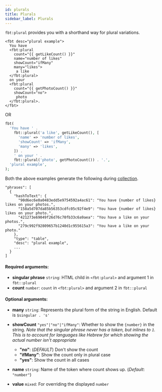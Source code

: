 ```yaml
---
id: plurals
title: Plurals
sidebar_label: Plurals
---
```


`fbt:plural` provides you with a shorthand way for plural variations.
```
<fbt desc="plural example">
  You have
  <fbt:plural
    count="{{ getLikeCount() }}"
    name="number of likes"
    showCount="ifMany"
    many="likes">
     a like
  </fbt:plural>
  on your
  <fbt:plural
    count="{{ getPhotoCount() }}"
    showCount="no">
     photo
  </fbt:plural>.
</fbt>
```
OR
```php
fbt(
  'You have ' .
    fbt::plural('a like', getLikeCount(), [
      'name' => 'number of likes',
      'showCount' => 'ifMany',
      'many' => 'likes',
    ]) .
    ' on your ' .
    fbt::plural('photo', getPhotoCount()) . '.',
  'plural example',
);
```

Both the above examples generate the following during [collection](collection).
```
"phrases": [
  {
    "hashToText": {
      "90d6ec6e0a0483edd5e9754592a4ac61": "You have {number of likes} likes on your photos.",
      "158a5d707da85b56353cdfc05c92f4e9": "You have {number of likes} likes on your photo.",
      "421273e69049f26d76c70fb33c6a9aea": "You have a like on your photos.",
      "279c992f92809657b1240d1c955615a3": "You have a like on your photo."
    },
    "type": "table",
    "desc": "plural example",
    ...
  }
]
```
#### Required arguments:
* **singular phrase** `string`: HTML child in `<fbt:plural>` and argument 1 in `fbt::plural`
* **count** `number`: `count` in `<fbt:plural>` and argument 2 in `fbt::plural`

#### Optional arguments:
* **many** `string`: Represents the plural form of the string in English.  Default is `$singular . 's'`
* **showCount** `"yes"|"no"|"ifMany"`: Whether to show the `{number}` in the string.
*Note that the singular phrase never has a token, but inlines to `1`. This is to account for languages like Hebrew for which showing the actual number isn't appropriate*

  * **"no"**: (*DEFAULT*) Don't show the count
  * **"ifMany"**: Show the count only in plural case
  * **"yes"**: Show the count in all cases
* **name** `string`: Name of the token where count shows up. (*Default*: `"number"`)
* **value** `mixed`: For overriding the displayed `number`
